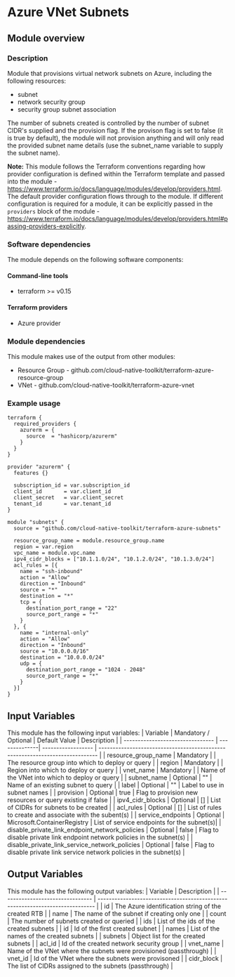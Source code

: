 # Azure VNet Subnets

## Module overview

### Description

Module that provisions virtual network subnets on Azure, including the following resources:
- subnet
- network security group
- security group subnet association

The number of subnets created is controlled by the number of subnet CIDR's supplied and the provision flag. If the provison flag is set to false (it is true by default), the module will not provision anything and will only read the provided subnet name details (use the subnet_name variable to supply the subnet name).

**Note:** This module follows the Terraform conventions regarding how provider configuration is defined within the Terraform template and passed into the module - https://www.terraform.io/docs/language/modules/develop/providers.html. The default provider configuration flows through to the module. If different configuration is required for a module, it can be explicitly passed in the `providers` block of the module - https://www.terraform.io/docs/language/modules/develop/providers.html#passing-providers-explicitly.

### Software dependencies

The module depends on the following software components:

#### Command-line tools

- terraform >= v0.15

#### Terraform providers

- Azure provider

### Module dependencies

This module makes use of the output from other modules:

- Resource Group - github.com/cloud-native-toolkit/terraform-azure-resource-group
- VNet - github.com/cloud-native-toolkit/terraform-azure-vnet

### Example usage

```hcl-terraform
terraform {
  required_providers {
    azurerm = {
      source  = "hashicorp/azurerm"
    }
  }
}

provider "azurerm" {
  features {}

  subscription_id = var.subscription_id
  client_id       = var.client_id
  client_secret   = var.client_secret
  tenant_id       = var.tenant_id
}

module "subnets" {
  source = "github.com/cloud-native-toolkit/terraform-azure-subnets"

  resource_group_name = module.resource_group.name
  region = var.region
  vpc_name = module.vpc.name
  ipv4_cidr_blocks = ["10.1.1.0/24", "10.1.2.0/24", "10.1.3.0/24"]
  acl_rules = [{
    name = "ssh-inbound"
    action = "Allow"
    direction = "Inbound"
    source = "*"
    destination = "*"
    tcp = {
      destination_port_range = "22"
      source_port_range = "*"
    }
  }, {
    name = "internal-only"
    action = "Allow"
    direction = "Inbound"
    source = "10.0.0.0/16"
    destination = "10.0.0.0/24"
    udp = {
      destination_port_range = "1024 - 2048"
      source_port_range = "*"
    }
  }]
}
```

## Input Variables

This module has the following input variables:
| Variable | Mandatory / Optional | Default Value | Description |
| -------------------------------- | --------------| ------------------ | ----------------------------------------------------------------------------- |
| resource_group_name | Mandatory |  | The resource group into which to deploy or query |
| region | Mandatory |  | Region into which to deploy or query |
| vnet_name | Mandatory |  | Name of the VNet into which to deploy or query |
| subnet_name | Optional | "" | Name of an existing subnet to query |
| label | Optional | "" | Label to use in subnet names |
| provision | Optional | true | Flag to provision new resources or query existing if false |
| ipv4_cidr_blocks | Optional | [] | List of CIDRs for subnets to be created |
| acl_rules | Optional | [] | List of rules to create and associate with the subent(s) |
| service_endpoints | Optional | Microsoft.ContainerRegistry | List of service endpoints for the subnet(s)|
| disable_private_link_endpoint_network_policies | Optional | false | Flag to disable private link endpoint network policies in the subnet(s) |
| disable_private_link_service_network_policies | Optional | false | Flag to disable private link service network policies in the subnet(s) |

## Output Variables

This module has the following output variables:
| Variable | Description |
| -------------------------------- | ----------------------------------------------------------------------------- |
| id  | The Azure identification string of the created RTB  |
| name | The name of the subnet if creating only one |
| count | The number of subnets created or queried |
| ids | List of the ids of the created subnets |
| id | Id of the first created subnet |
| names | List of the names of the created subnets |
| subnets | Object list for the created subnets |
| acl_id | Id of the created network security group |
| vnet_name | Name of the VNet where the subnets were provisioned (passthrough) |
| vnet_id | Id of the VNet where the subnets were provisoned |
| cidr_block | The list of CIDRs assigned to the subnets (passthrough) |
